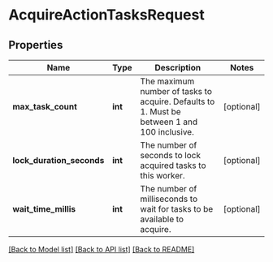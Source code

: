 # AcquireActionTasksRequest

## Properties
Name | Type | Description | Notes
------------ | ------------- | ------------- | -------------
**max_task_count** | **int** | The maximum number of tasks to acquire. Defaults to 1. Must be between  1 and 100 inclusive. | [optional] 
**lock_duration_seconds** | **int** | The number of seconds to lock acquired tasks to this worker. | [optional] 
**wait_time_millis** | **int** | The number of milliseconds to wait for tasks to be available to acquire. | [optional] 

[[Back to Model list]](../../README.md#documentation-for-models) [[Back to API list]](../../README.md#documentation-for-api-endpoints) [[Back to README]](../../README.md)

